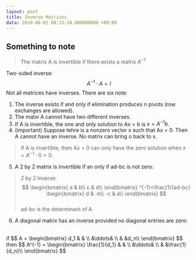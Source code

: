 ```yaml
---
layout: post
title: Inverse Matrices
data: 2019-08-02 08:33:24.000000000 +09:00
---
```

## Something to note
> The matrix A is invertible if there exists a matrix $A^{-1}$

Two-sided inverse: 
$$
A^{-1}\cdot A = I
$$ 
Not all matrices have inverses. There are six note:<br>
1. The inverse exists if and only if elimination produces n pivots (row exchanges are allowed).
2. The matxi A cannot have two different inverses.
3. If A is invertible, the one and only solution to Ax = b is $x = A^{-1}b$.
4. (important) Suppose tehre is a nonzero vector x such that Ax = 0. Then A cannot have an inverse. No matrix can bring o back to x.
> If A is invertible, then Ax = 0 can only have the zero solution when $x = A^{-1}\cdot 0 = 0$.
5. A 2 by 2 matrix is invertible if an only if ad-bc is not zero:
> 2 by 2 Inverse:
$$
  \begin{bmatrix}
  a & b\\
  c & d\\
  \end{bmatrix}
^{-1}=\frac{1}{ad-bc}
  \begin{bmatrix}
  d & -b\\
  -c & a\\
  \end{bmatrix}
$$
<br>ad-bc is the determinant of A
6. A diagonal matrix has an inverse provided no diagonal entries are zero:
<br>
if 
$$
A = 
  \begin{bmatrix}
  d_1 &      &  \\
     &\ddots&  \\
     &      &d_n\\
  \end{bmatrix}
$$
then
$$
A^{-1} = 
  \begin{bmatrix}
  \frac{1}{d_1} &      &  \\
     &\ddots&  \\
     &      &\frac{1}{d_n}\\
  \end{bmatrix}
$$



